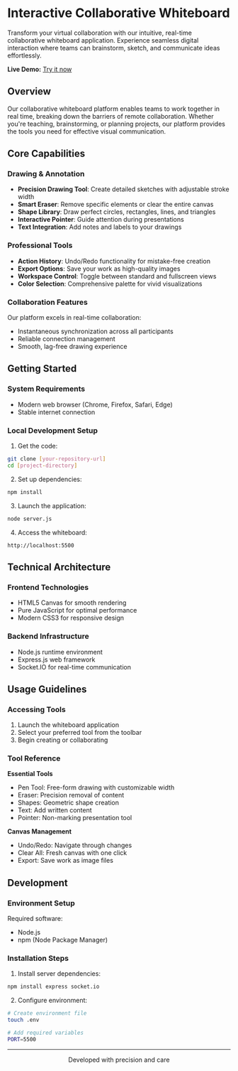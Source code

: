 # Interactive Collaborative Whiteboard

Transform your virtual collaboration with our intuitive, real-time collaborative whiteboard application. Experience seamless digital interaction where teams can brainstorm, sketch, and communicate ideas effortlessly.

**Live Demo:** [Try it now](https://collaborative-whiteboard-bfk0.onrender.com)

## Overview

Our collaborative whiteboard platform enables teams to work together in real time, breaking down the barriers of remote collaboration. Whether you're teaching, brainstorming, or planning projects, our platform provides the tools you need for effective visual communication.

## Core Capabilities

### Drawing & Annotation
- **Precision Drawing Tool**: Create detailed sketches with adjustable stroke width
- **Smart Eraser**: Remove specific elements or clear the entire canvas
- **Shape Library**: Draw perfect circles, rectangles, lines, and triangles
- **Interactive Pointer**: Guide attention during presentations
- **Text Integration**: Add notes and labels to your drawings

### Professional Tools
- **Action History**: Undo/Redo functionality for mistake-free creation
- **Export Options**: Save your work as high-quality images
- **Workspace Control**: Toggle between standard and fullscreen views
- **Color Selection**: Comprehensive palette for vivid visualizations

### Collaboration Features
Our platform excels in real-time collaboration:
- Instantaneous synchronization across all participants
- Reliable connection management
- Smooth, lag-free drawing experience

## Getting Started

### System Requirements
- Modern web browser (Chrome, Firefox, Safari, Edge)
- Stable internet connection

### Local Development Setup

1. Get the code:
```bash
git clone [your-repository-url]
cd [project-directory]
```

2. Set up dependencies:
```bash
npm install
```

3. Launch the application:
```bash
node server.js
```

4. Access the whiteboard:
```
http://localhost:5500
```

## Technical Architecture

### Frontend Technologies
- HTML5 Canvas for smooth rendering
- Pure JavaScript for optimal performance
- Modern CSS3 for responsive design

### Backend Infrastructure
- Node.js runtime environment
- Express.js web framework
- Socket.IO for real-time communication

## Usage Guidelines

### Accessing Tools
1. Launch the whiteboard application
2. Select your preferred tool from the toolbar
3. Begin creating or collaborating

### Tool Reference

**Essential Tools**
- Pen Tool: Free-form drawing with customizable width
- Eraser: Precision removal of content
- Shapes: Geometric shape creation
- Text: Add written content
- Pointer: Non-marking presentation tool

**Canvas Management**
- Undo/Redo: Navigate through changes
- Clear All: Fresh canvas with one click
- Export: Save work as image files

## Development

### Environment Setup
Required software:
- Node.js
- npm (Node Package Manager)

### Installation Steps
1. Install server dependencies:
```bash
npm install express socket.io
```

2. Configure environment:
```bash
# Create environment file
touch .env

# Add required variables
PORT=5500
```
---

<div align="center">

Developed with precision and care

</div>
